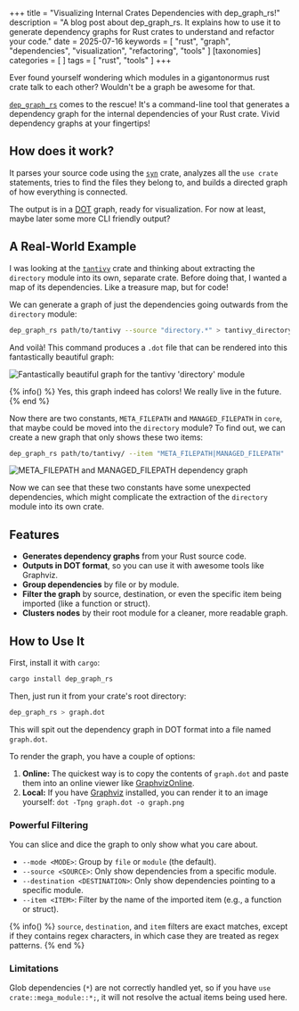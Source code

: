 +++
title = "Visualizing Internal Crates Dependencies with dep_graph_rs!"
description = "A blog post about dep_graph_rs. It explains how to use it to generate dependency graphs for Rust crates to understand and refactor your code."
date = 2025-07-16
keywords = [ "rust", "graph", "dependencies", "visualization", "refactoring", "tools" ]
[taxonomies]
categories = [ ]
tags = [ "rust", "tools" ]
+++

Ever found yourself wondering which modules in a gigantonormus rust crate talk to each other? 
Wouldn't be a graph be awesome for that.

[`dep_graph_rs`](https://github.com/PSeitz/dep_graph_rs) comes to the rescue! 
It's a command-line tool that generates a dependency graph for the internal dependencies of your Rust crate. 
Vivid dependency graphs at your fingertips!

## How does it work?

It parses your source code using the [`syn`](https://github.com/dtolnay/syn) crate, 
analyzes all the `use crate` statements, tries to find the files they belong to, and builds a directed graph of 
how everything is connected. 

The output is in a [DOT](https://graphviz.org/doc/info/lang.html) graph, ready for visualization. 
For now at least, maybe later some more CLI friendly output?

## A Real-World Example

I was looking at the 
[`tantivy`](https://github.com/quickwit-oss/tantivy) crate and thinking about extracting the `directory` 
module into its own, separate crate. Before doing that, I wanted a map of its dependencies. 
Like a treasure map, but for code!

We can generate a graph of just the dependencies going outwards from the `directory` module:

```bash
dep_graph_rs path/to/tantivy --source "directory.*" > tantivy_directory_deps.dot
```

And voilà! This command produces a `.dot` file that can be rendered into this fantastically beautiful graph:

![Fantastically beautiful graph for the tantivy 'directory' module](/example_dep_graph.png)

{% info() %}
Yes, this graph indeed has <span class="rainbow">colors</span>! We really live in the future.
{% end %}


Now there are two constants, `META_FILEPATH` and `MANAGED_FILEPATH` in `core`, that maybe could be moved into the `directory` module?
To find out, we can create a new graph that only shows these two items:

```bash
dep_graph_rs path/to/tantivy/ --item "META_FILEPATH|MANAGED_FILEPATH" | xclip -selection clipboard
```

![META_FILEPATH and MANAGED_FILEPATH  dependency graph](/example_dep_graph2.png)

Now we can see that these two constants have some unexpected dependencies, 
which might complicate the extraction of the `directory` module into its own crate.

## Features

*   **Generates dependency graphs** from your Rust source code.
*   **Outputs in DOT format**, so you can use it with awesome tools like Graphviz.
*   **Group dependencies** by file or by module.
*   **Filter the graph** by source, destination, or even the specific item being imported (like a function or struct).
*   **Clusters nodes** by their root module for a cleaner, more readable graph.

## How to Use It

First, install it with `cargo`:

```bash
cargo install dep_graph_rs
```

Then, just run it from your crate's root directory:

```bash
dep_graph_rs > graph.dot
```

This will spit out the dependency graph in DOT format into a file named `graph.dot`.

To render the graph, you have a couple of options:

1.  **Online:** The quickest way is to copy the contents of `graph.dot` and paste them into an online viewer like [GraphvizOnline](https://dreampuf.github.io/GraphvizOnline/).
2.  **Local:** If you have [Graphviz](https://graphviz.org/) installed, you can render it to an image yourself: `dot -Tpng graph.dot -o graph.png`

### Powerful Filtering

You can slice and dice the graph to only show what you care about.

*   `--mode <MODE>`: Group by `file` or `module` (the default).
*   `--source <SOURCE>`: Only show dependencies from a specific module.
*   `--destination <DESTINATION>`: Only show dependencies pointing to a specific module.
*   `--item <ITEM>`: Filter by the name of the imported item (e.g., a function or struct).

{% info() %}
`source`, `destination`, and `item` filters are exact matches, except if they contains regex characters, in which case they are treated as regex patterns.
{% end %}

### Limitations

Glob dependencies (`*`) are not correctly handled yet, so if you have `use crate::mega_module::*;`, it will not resolve the actual items being used here.


